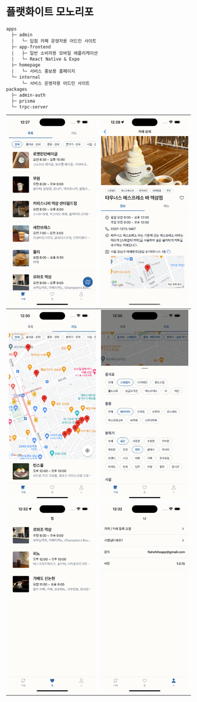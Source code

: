 # 플랫화이트 모노리포

```text
apps
  ├─ admin
  |   └─ 입점 카페 운영자용 어드민 사이트
  ├─ app-frontend
  |   ├─ 일반 소비자용 모바일 애플리케이션
  |   └─ React Native & Expo
  ├─ homepage
  |   └─ 서비스 홍보용 홈페이지
  └─ internal
      └─ 서비스 운영자용 어드민 사이트
packages
  ├─ admin-auth
  ├─ prisma
  └─ trpc-server
```

| ![list view](README.assets/0.png) | ![detail screen](README.assets/1.png)  |
| --------------------------------- | -------------------------------------- |
| ![map view](README.assets/2.png)  | ![filters](README.assets/3.png)        |
| ![favorites](README.assets/4.png) | ![account screen](README.assets/5.png) |
